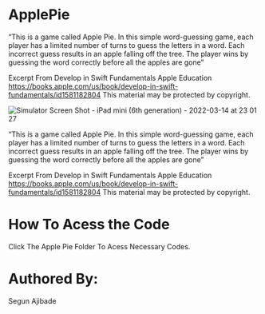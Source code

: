 # ApplePie

“This is a game called Apple Pie. In this simple word-guessing game, each player has a limited number of turns to guess the letters in a word. Each incorrect guess results in an apple falling off the tree. The player wins by guessing the word correctly before all the apples are gone”

Excerpt From
Develop in Swift Fundamentals
Apple Education
https://books.apple.com/us/book/develop-in-swift-fundamentals/id1581182804
This material may be protected by copyright.

![Simulator Screen Shot - iPad mini (6th generation) - 2022-03-14 at 23 01 27](https://user-images.githubusercontent.com/65359479/158298484-cfb5646f-f218-491f-afd9-8ee1eab7aae6.png)

“This is a game called Apple Pie. In this simple word-guessing game, each player has a limited number of turns to guess the letters in a word. Each incorrect guess results in an apple falling off the tree. The player wins by guessing the word correctly before all the apples are gone”

Excerpt From
Develop in Swift Fundamentals
Apple Education
https://books.apple.com/us/book/develop-in-swift-fundamentals/id1581182804
This material may be protected by copyright.


# How To Acess the Code 
Click The Apple Pie Folder To Acess Necessary Codes.

# Authored By:
Segun Ajibade
